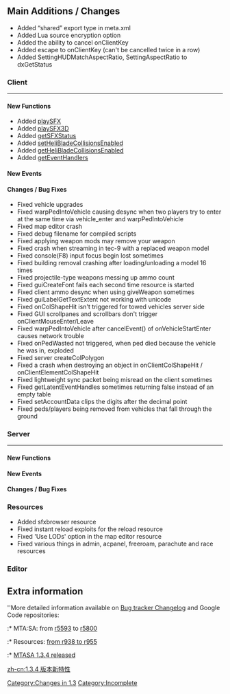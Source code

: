 Main Additions / Changes
------------------------

-   Added “shared” export type in meta.xml
-   Added Lua source encryption option
-   Added the ability to cancel onClientKey
-   Added escape to onClientKey (can't be cancelled twice in a row)
-   Added SettingHUDMatchAspectRatio, SettingAspectRatio to dxGetStatus

### Client

------------------------------------------------------------------------

#### New Functions

-   Added [playSFX](/docs/playsfx.md "wikilink")
-   Added [playSFX3D](/docs/playsfx3d.md "wikilink")
-   Added [getSFXStatus](/docs/getsfxstatus.md "wikilink")
-   Added [setHeliBladeCollisionsEnabled](/docs/sethelibladecollisionsenabled.md "wikilink")
-   Added [getHeliBladeCollisionsEnabled](/docs/gethelibladecollisionsenabled.md "wikilink")
-   Added [getEventHandlers](/docs/geteventhandlers.md "wikilink")

#### New Events

#### Changes / Bug Fixes

-   Fixed vehicle upgrades
-   Fixed warpPedIntoVehicle causing desync when two players try to enter at the same time via vehicle\_enter and warpPedIntoVehicle
-   Fixed map editor crash
-   Fixed debug filename for compiled scripts
-   Fixed applying weapon mods may remove your weapon
-   Fixed crash when streaming in tec-9 with a replaced weapon model
-   Fixed console(F8) input focus begin lost sometimes
-   Fixed building removal crashing after loading/unloading a model 16 times
-   Fixed projectile-type weapons messing up ammo count
-   Fixed guiCreateFont fails each second time resource is started
-   Fixed client ammo desync when using giveWeapon sometimes
-   Fixed guiLabelGetTextExtent not working with unicode
-   Fixed onColShapeHit isn't triggered for towed vehicles server side
-   Fixed GUI scrollpanes and scrollbars don't trigger onClientMouseEnter/Leave
-   Fixed warpPedIntoVehicle after cancelEvent() of onVehicleStartEnter causes network trouble
-   Fixed onPedWasted not triggered, when ped died because the vehicle he was in, exploded
-   Fixed server createColPolygon
-   Fixed a crash when destroying an object in onClientColShapeHit / onClientElementColShapeHit
-   Fixed lightweight sync packet being misread on the client sometimes
-   Fixed getLatentEventHandles sometimes returning false instead of an empty table
-   Fixed setAccountData clips the digits after the decimal point
-   Fixed peds/players being removed from vehicles that fall through the ground

### Server

------------------------------------------------------------------------

#### New Functions

#### New Events

#### Changes / Bug Fixes

### Resources

-   Added sfxbrowser resource
-   Fixed instant reload exploits for the reload resource
-   Fixed 'Use LODs' option in the map editor resource
-   Fixed various things in admin, acpanel, freeroam, parachute and race resources

### Editor

Extra information
-----------------

''More detailed information available on [Bug tracker Changelog](https://bugs.multitheftauto.com/changelog_page.php) and Google Code repositories:

:\* MTA:SA: from [r5593](https://code.google.com/p/mtasa-blue/source/list?num=25&start=5609) to [r5800](https://code.google.com/p/mtasa-blue/source/list?num=25&start=5800)

:\* Resources: [from r938 to r955](https://code.google.com/p/mtasa-resources/source/list?num=25&start=955)

:\* [MTASA 1.3.4 released](https://forum.mtasa.com/viewtopic.php?f=31&t=64990)

[zh-cn:1.3.4 版本新特性](/docs/zh-cn:1.3.4_版本新特性.md "wikilink")

[Category:Changes in 1.3](/docs/category:changes_in_1.3.md "wikilink") [Category:Incomplete](/Category:Incomplete.md "wikilink")
